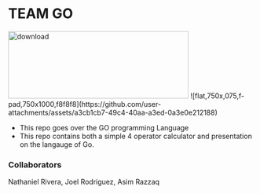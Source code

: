 
# TEAM GO 
<img width="367" height="137" alt="download" src="https://github.com/user-attachments/assets/9c983e52-b5f6-4fd9-9cdd-f97129ad7acf" />
![flat,750x,075,f-pad,750x1000,f8f8f8](https://github.com/user-attachments/assets/a3cb1cb7-49c4-40aa-a3ed-0a3e0e212188)


- This repo goes over the GO programming Language
- This repo contains both a simple 4 operator calculator and presentation on the langauge of Go.

### Collaborators

Nathaniel Rivera,
Joel Rodriguez,
Asim Razzaq

